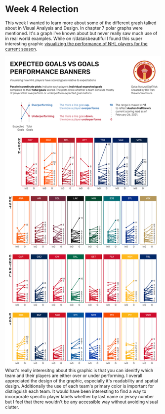 # Week 4 Relection
This week I wanted to learn more about some of the different graph talked about in Visual Analysis and Design. In chapter 7 polar graphs were mentioned. It's a graph I've known
about but never really saw much use of in real world examples. While on r/dataisbeautiful I found this super interesting graphic [visualizing the performance of NHL players for
the current season](https://www.reddit.com/r/dataisbeautiful/comments/ltr34n/oc_visualising_how_nhl_players_have_performed_in/). 

![nhl](nhlstats.png)
What's really interesitng about this graphic is that you can idenitfy which team and their players are either over or under performing. I overall appreciated the design of the graphic, especially it's readability and spatial design. Additionally the use of each team's primary color is important for distinguish each team. It would have been interesting to find a way to incorporate specific player labels whether by last name or jersey number but I feel that there wouldn't be any accessible way without avoiding visual clutter.
